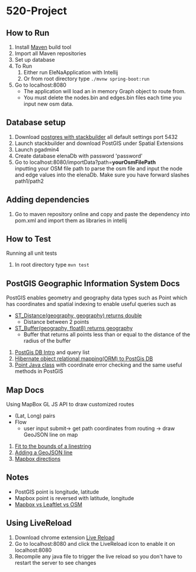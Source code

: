 # 520-Project

## How to Run
1. Install [Maven](https://maven.apache.org/download.cgi) build tool
2. Import all Maven repositories
3. Set up database
2. To Run
    1. Either run EleNaApplication with Intellij
    2. Or from root directory type `./mvnw spring-boot:run`
3. Go to localhost:8080
    * The application will load an in memory Graph object to route from.
    * You must delete the nodes.bin and edges.bin files each time you input new osm data.

## Database setup
1. Download [postgres with stackbuilder](https://www.enterprisedb.com/downloads/postgres-postgresql-downloads#windows) all default settings port 5432
2. Launch stackbuilder and download PostGIS under Spatial Extensions 
3. Launch pgadmin4
4. Create database elenaDb with password 'password'
5. Go to localhost:8080/importData?path=**yourOsmFilePath**<br>
inputting your OSM file path to parse the osm file and input the node and edge values into the elenaDb. Make sure you have forward slashes path1/path2

## Adding dependencies
1. Go to maven repository online and copy and paste the dependency into pom.xml and import them as libraries in intellij

## How to Test 
Running all unit tests
1. In root directory type `mvn test`

## PostGIS Geographic Information System Docs
PostGIS enables geometry and geography data types such as Point which has coordinates and spatial indexing to 
enable useful queries such as 
* [ST_Distance(geography, geography) returns double](https://postgis.net/docs/ST_Distance.html)
    * Distance between 2 points 
* [ST_Buffer(geography, float8) returns geography](https://postgis.net/docs/ST_Buffer.html)
    * Buffer that returns all points less than or equal to the distance of the radius of the buffer 
1. [PostGis DB Intro](https://postgis.net/workshops/postgis-intro/geography.html) and query list
2. [Hibernate object relational mapping(ORM) to PostGis DB](https://docs.jboss.org/hibernate/orm/5.2/userguide/html_single/Hibernate_User_Guide.html#spatial-overview)
3. [Point Java class](https://locationtech.github.io/jts/javadoc/org/locationtech/jts/geom/Point.html) with coordinate error checking and the same useful methods in PostGIS

## Map Docs
Using MapBox GL JS API to draw customized routes
* (Lat, Long) pairs
* Flow
    * user input submit-> get path coordinates from routing -> draw GeoJSON line on map
1. [Fit to the bounds of a linestring](https://docs.mapbox.com/mapbox-gl-js/example/zoomto-linestring/_)
2. [Adding a GeoJSON line](https://docs.mapbox.com/mapbox-gl-js/example/geojson-line/)
3. [Mapbox directions](https://docs.mapbox.com/help/how-mapbox-works/directions/)

## Notes
* PostGIS point is longitude, latitude
* Mapbox point is reversed with latitude, longitude
* [Mapbox vs Leaftlet vs OSM](https://stackoverflow.com/questions/12262163/what-are-leaflet-and-mapbox-and-what-are-their-differences)

## Using LiveReload
1. Download chrome extension [Live Reload](https://chrome.google.com/webstore/detail/livereload/jnihajbhpnppcggbcgedagnkighmdlei)
2. Go to localhost:8080 and click the LiveReload icon to enable it on localhost:8080
3. Recompile any java file to trigger the live reload so you don't have to restart the server to see changes
